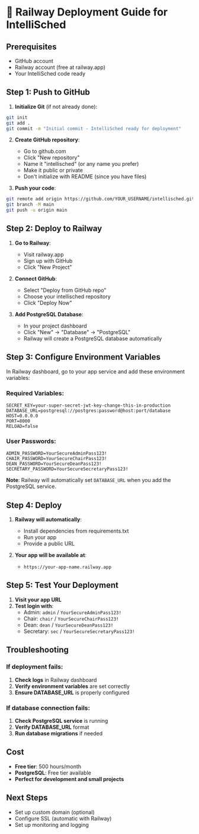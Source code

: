 # 🚀 Railway Deployment Guide for IntelliSched

## Prerequisites
- GitHub account
- Railway account (free at railway.app)
- Your IntelliSched code ready

## Step 1: Push to GitHub

1. **Initialize Git** (if not already done):
```bash
git init
git add .
git commit -m "Initial commit - IntelliSched ready for deployment"
```

2. **Create GitHub repository**:
   - Go to github.com
   - Click "New repository"
   - Name it "intellisched" (or any name you prefer)
   - Make it public or private
   - Don't initialize with README (since you have files)

3. **Push your code**:
```bash
git remote add origin https://github.com/YOUR_USERNAME/intellisched.git
git branch -M main
git push -u origin main
```

## Step 2: Deploy to Railway

1. **Go to Railway**:
   - Visit railway.app
   - Sign up with GitHub
   - Click "New Project"

2. **Connect GitHub**:
   - Select "Deploy from GitHub repo"
   - Choose your intellisched repository
   - Click "Deploy Now"

3. **Add PostgreSQL Database**:
   - In your project dashboard
   - Click "New" → "Database" → "PostgreSQL"
   - Railway will create a PostgreSQL database automatically

## Step 3: Configure Environment Variables

In Railway dashboard, go to your app service and add these environment variables:

### Required Variables:
```
SECRET_KEY=your-super-secret-jwt-key-change-this-in-production
DATABASE_URL=postgresql://postgres:password@host:port/database
HOST=0.0.0.0
PORT=8000
RELOAD=false
```

### User Passwords:
```
ADMIN_PASSWORD=YourSecureAdminPass123!
CHAIR_PASSWORD=YourSecureChairPass123!
DEAN_PASSWORD=YourSecureDeanPass123!
SECRETARY_PASSWORD=YourSecureSecretaryPass123!
```

**Note**: Railway will automatically set `DATABASE_URL` when you add the PostgreSQL service.

## Step 4: Deploy

1. **Railway will automatically**:
   - Install dependencies from requirements.txt
   - Run your app
   - Provide a public URL

2. **Your app will be available at**:
   - `https://your-app-name.railway.app`

## Step 5: Test Your Deployment

1. **Visit your app URL**
2. **Test login with**:
   - Admin: `admin` / `YourSecureAdminPass123!`
   - Chair: `chair` / `YourSecureChairPass123!`
   - Dean: `dean` / `YourSecureDeanPass123!`
   - Secretary: `sec` / `YourSecureSecretaryPass123!`

## Troubleshooting

### If deployment fails:
1. **Check logs** in Railway dashboard
2. **Verify environment variables** are set correctly
3. **Ensure DATABASE_URL** is properly configured

### If database connection fails:
1. **Check PostgreSQL service** is running
2. **Verify DATABASE_URL** format
3. **Run database migrations** if needed

## Cost
- **Free tier**: 500 hours/month
- **PostgreSQL**: Free tier available
- **Perfect for development and small projects**

## Next Steps
- Set up custom domain (optional)
- Configure SSL (automatic with Railway)
- Set up monitoring and logging
